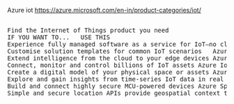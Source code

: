 Azure iot
https://azure.microsoft.com/en-in/product-categories/iot/

<pre>

Find the Internet of Things product you need
IF YOU WANT TO...	USE THIS
Experience fully managed software as a service for IoT—no cloud expertise required	Azure IoT Central
Customise solution templates for common IoT scenarios	Azure IoT solution accelerators
Extend intelligence from the cloud to your edge devices	Azure IoT Edge
Connect, monitor and control billions of IoT assets	Azure IoT Hub
Create a digital model of your physical space or assets	Azure Digital Twins
Explore and gain insights from time-series IoT data in real time	Azure Time Series Insights
Build and connect highly secure MCU-powered devices	Azure Sphere
Simple and secure location APIs provide geospatial context to data	Azure Maps

</pre>
